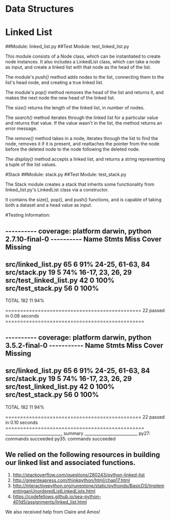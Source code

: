 # Data Structures

# Linked List
##Module: linked_list.py
##Test Module: test_linked_list.py

This module consists of a Node class, which can be instantiated to create node instances. It also includes a LinkedList class, which can take a node as input, and create a linked list with that node as the head of the list. 

The module's *push()* method adds nodes to the list, connecting them to the list's head node, and creating a true linked list.

The module's *pop()* method removes the head of the list and returns it, and makes the next node the new head of the linked list.

The *size()* returns the length of the linked list, in number of nodes.

The *search()* method iterates through the linked list for a particular value and returns that value. If the value wasn't in the list, the method returns an error message.

The *remove()* method takes in a node, iterates through the list to find the node, removes it if it is present, and reattaches the pointer from the node before the deleted node to the node following the deleted node. 

The *display()* method accepts a linked list, and returns a string representing a tuple of the list values.

#Stack
##Module: stack.py
##Test Module: test_stack.py

The Stack module creates a stack that inherits some functionality from linked_list.py's LinkedList class via a constructor. 

It contains the size(), pop(), and push() functions, and is capable of taking both a dataset and a head value as input.

#Testing Information:


---------- coverage: platform darwin, python 2.7.10-final-0 ----------
Name                      Stmts   Miss  Cover   Missing
-------------------------------------------------------
src/linked_list.py           65      6    91%   24-25, 61-63, 84
src/stack.py                 19      5    74%   16-17, 23, 26, 29
src/test_linked_list.py      42      0   100%
src/test_stack.py            56      0   100%
-------------------------------------------------------
TOTAL                       182     11    94%


============================================== 22 passed in 0.08 seconds ===============================================


---------- coverage: platform darwin, python 3.5.2-final-0 -----------
Name                      Stmts   Miss  Cover   Missing
-------------------------------------------------------
src/linked_list.py           65      6    91%   24-25, 61-63, 84
src/stack.py                 19      5    74%   16-17, 23, 26, 29
src/test_linked_list.py      42      0   100%
src/test_stack.py            56      0   100%
-------------------------------------------------------
TOTAL                       182     11    94%


============================================== 22 passed in 0.10 seconds ===============================================
____________________________ summary __________________________
  py27: commands succeeded
  py35: commands succeeded


## We relied on the following resources in building our linked list and associated functions.

1. http://stackoverflow.com/questions/280243/python-linked-list
2. http://greenteapress.com/thinkpython/html/chap17.html
3. http://interactivepython.org/runestone/static/pythonds/BasicDS/ImplementinganUnorderedListLinkedLists.html
4. https://codefellows.github.io/sea-python-401d5/assignments/linked_list.html

We also received help from Claire and Amos! 